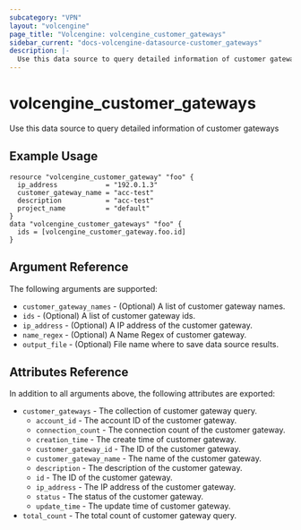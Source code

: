 ```yaml
---
subcategory: "VPN"
layout: "volcengine"
page_title: "Volcengine: volcengine_customer_gateways"
sidebar_current: "docs-volcengine-datasource-customer_gateways"
description: |-
  Use this data source to query detailed information of customer gateways
---
```

# volcengine_customer_gateways
Use this data source to query detailed information of customer gateways
## Example Usage
```hcl
resource "volcengine_customer_gateway" "foo" {
  ip_address            = "192.0.1.3"
  customer_gateway_name = "acc-test"
  description           = "acc-test"
  project_name          = "default"
}
data "volcengine_customer_gateways" "foo" {
  ids = [volcengine_customer_gateway.foo.id]
}
```
## Argument Reference
The following arguments are supported:
* `customer_gateway_names` - (Optional) A list of customer gateway names.
* `ids` - (Optional) A list of customer gateway ids.
* `ip_address` - (Optional) A IP address of the customer gateway.
* `name_regex` - (Optional) A Name Regex of customer gateway.
* `output_file` - (Optional) File name where to save data source results.

## Attributes Reference
In addition to all arguments above, the following attributes are exported:
* `customer_gateways` - The collection of customer gateway query.
    * `account_id` - The account ID of the customer gateway.
    * `connection_count` - The connection count of the customer gateway.
    * `creation_time` - The create time of customer gateway.
    * `customer_gateway_id` - The ID of the customer gateway.
    * `customer_gateway_name` - The name of the customer gateway.
    * `description` - The description of the customer gateway.
    * `id` - The ID of the customer gateway.
    * `ip_address` - The IP address of the customer gateway.
    * `status` - The status of the customer gateway.
    * `update_time` - The update time of customer gateway.
* `total_count` - The total count of customer gateway query.


